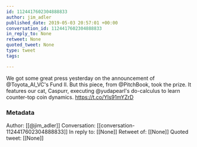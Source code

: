 ```yaml
---
id: 1124417602304888833
author: jim_adler
published_date: 2019-05-03 20:57:01 +00:00
conversation_id: 1124417602304888833
in_reply_to: None
retweet: None
quoted_tweet: None
type: tweet
tags:

---
```


We got some great press yesterday on the announcement of @Toyota_AI_VC's Fund II. But this piece, from @PitchBook, took the prize. It features our cat, Caspurr, executing @yudapearl's do-calculus to learn counter-top coin dynamics. https://t.co/Yls91mYZrD

### Metadata

Author: [[@jim_adler]]
Conversation: [[conversation-1124417602304888833]]
In reply to: [[None]]
Retweet of: [[None]]
Quoted tweet: [[None]]
